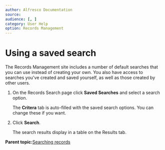 ```yaml
---
author: Alfresco Documentation
source: 
audience: [, ]
category: User Help
option: Records Management
---
```


# Using a saved search

The Records Management site includes a number of default searches that you can use instead of creating your own. You also have access to searches you've created and saved yourself, as well as those created by other users.

1.  On the Records Search page click **Saved Searches** and select a search option.

    The **Critera** tab is auto-filled with the saved search options. You can change these if you want.

2.  Click **Search**.

    The search results display in a table on the Results tab.


**Parent topic:**[Searching records](../concepts/rm-search.md)

